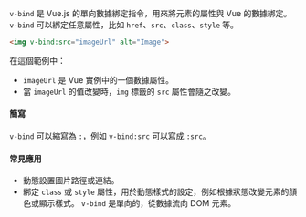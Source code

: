 `v-bind` 是 Vue.js 的單向數據綁定指令，用來將元素的屬性與 Vue 的數據綁定。
`v-bind` 可以綁定任意屬性，比如 `href`、`src`、`class`、`style` 等。

```html
<img v-bind:src="imageUrl" alt="Image">
```

在這個範例中：

- `imageUrl` 是 Vue 實例中的一個數據屬性。
- 當 `imageUrl` 的值改變時，`img` 標籤的 `src` 屬性會隨之改變。

#### 簡寫

`v-bind` 可以縮寫為 `:`，例如 `v-bind:src` 可以寫成 `:src`。

#### 常見應用

- 動態設置圖片路徑或連結。
- 綁定 `class` 或 `style` 屬性，用於動態樣式的設定，例如根據狀態改變元素的顏色或顯示樣式。
	`v-bind` 是單向的，從數據流向 DOM 元素。
